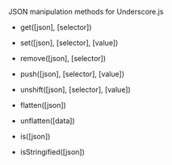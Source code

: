 JSON manipulation methods for Underscore.js

- get([json], [selector])

- set([json], [selector], [value])

- remove([json], [selector])

- push([json], [selector], [value])

- unshift([json], [selector], [value])

- flatten([json])

- unflatten([data])

- is([json])

- isStringified([json])